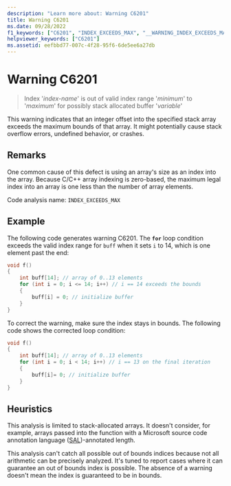 ```yaml
---
description: "Learn more about: Warning C6201"
title: Warning C6201
ms.date: 09/28/2022
f1_keywords: ["C6201", "INDEX_EXCEEDS_MAX", "__WARNING_INDEX_EXCEEDS_MAX"]
helpviewer_keywords: ["C6201"]
ms.assetid: eefbbd77-007c-4f28-95f6-6de5ee6a27db
---
```

# Warning C6201

> Index '*index-name*' is out of valid index range '*minimum*' to '*maximum*' for possibly stack allocated buffer '*variable*'

This warning indicates that an integer offset into the specified stack array exceeds the maximum bounds of that array. It might potentially cause stack overflow errors, undefined behavior, or crashes.

## Remarks

One common cause of this defect is using an array's size as an index into the array. Because C/C++ array indexing is zero-based, the maximum legal index into an array is one less than the number of array elements.

Code analysis name: `INDEX_EXCEEDS_MAX`

## Example

The following code generates warning C6201. The **`for`** loop condition exceeds the valid index range for `buff` when it sets `i` to 14, which is one element past the end:

```cpp
void f()
{
    int buff[14]; // array of 0..13 elements
    for (int i = 0; i <= 14; i++) // i == 14 exceeds the bounds
    {
        buff[i] = 0; // initialize buffer
    }
}
```

To correct the warning, make sure the index stays in bounds. The following code shows the corrected loop condition:

```cpp
void f()
{
    int buff[14]; // array of 0..13 elements
    for (int i = 0; i < 14; i++) // i == 13 on the final iteration
    {
        buff[i]= 0; // initialize buffer
    }
}
```

## Heuristics

This analysis is limited to stack-allocated arrays. It doesn't consider, for example, arrays passed into the function with a Microsoft source code annotation language ([SAL](understanding-sal.md))-annotated length.

This analysis can't catch all possible out of bounds indices because not all arithmetic can be precisely analyzed. It's tuned to report cases where it can guarantee an out of bounds index is possible. The absence of a warning doesn't mean the index is guaranteed to be in bounds.
